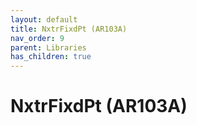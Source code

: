 ```yaml
---
layout: default
title: NxtrFixdPt (AR103A)
nav_order: 9
parent: Libraries
has_children: true
---
```

# NxtrFixdPt (AR103A)
